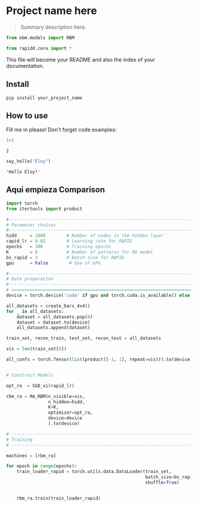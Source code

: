 # Project name here
> Summary description here.


```python
from ebm.models import RBM
```

```python
from rapidd.core import *
```

This file will become your README and also the index of your documentation.

## Install

`pip install your_project_name`

## How to use

Fill me in please! Don't forget code examples:

```python
1+1
```




    2



```python
say_hello("Eloy")
```




    'Hello Eloy!'



## Aqui empieza Comparison

```python
import torch
from itertools import product
```

```python
#------------------------------------------------------------------------------
# Parameter choices
#------------------------------------------------------------------------------
hidd     = 1000        # Number of nodes in the hidden layer
rapid_lr = 0.02        # Learning rate for RAPID
epochs   = 300         # Training epochs
K        = 8           # Number of patterns for RA model
bs_rapid = 3           # Batch size for RAPID
gpu      = False        # Use of GPU
```

```python
#------------------------------------------------------------------------------
# Data preparation
#------------------------------------------------------------------------------
# =============================================================================
device = torch.device('cuda' if gpu and torch.cuda.is_available() else 'cpu')

all_datasets = create_bars_4x4()
for _ in all_datasets:
    dataset = all_datasets.pop(0)
    dataset = dataset.to(device)
    all_datasets.append(dataset)

train_set, recon_train, test_set, recon_test = all_datasets

vis = len(train_set[0])

all_confs = torch.Tensor(list(product([-1, 1], repeat=vis))).to(device)


# Construct Models

opt_ra  = SGD_xi(rapid_lr)

rbm_ra = RA_RBM(n_visible=vis,
                n_hidden=hidd,
                K=K,
                optimizer=opt_ra,
                device=device
                ).to(device)

# -----------------------------------------------------------------------------
# Training
# -----------------------------------------------------------------------------

machines = [rbm_ra]

for epoch in range(epochs):
    train_loader_rapid = torch.utils.data.DataLoader(train_set,
                                                     batch_size=bs_rapid,
                                                     shuffle=True)


    rbm_ra.train(train_loader_rapid)
```
